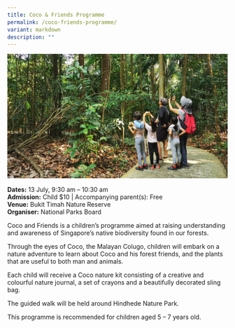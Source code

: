 ```yaml
---
title: Coco & Friends Programme
permalink: /coco-friends-programme/
variant: markdown
description: ""
---
```

![A family trekking and taking a picture of a tree top](/images/Tours/Coco_2.jpg)


**Dates:** 13 July, 9:30 am – 10:30 am <br>
**Admission:** Child $10 | Accompanying parent(s): Free <br>
**Venue:** Bukit Timah Nature Reserve <br>
**Organiser:** National Parks Board 

Coco and Friends is a children’s programme aimed at raising understanding and awareness of Singapore’s native biodiversity found in our forests.

Through the eyes of Coco, the Malayan Colugo, children will embark on a nature adventure to learn about Coco and his forest friends, and the plants that are useful to both man and animals.

Each child will receive a Coco nature kit consisting of a creative and colourful nature journal, a set of crayons and a beautifully decorated sling bag.

The guided walk will be held around Hindhede Nature Park.

This programme is recommended for children aged 5 – 7 years old.



